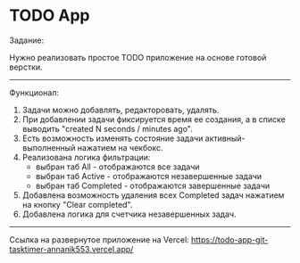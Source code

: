 # TODO App

Задание:

Нужно реализовать простое TODO приложение на основе готовой верстки.

---

Функционал:
1. Задачи можно добавлять, редакторовать, удалять.
2. При добавлении задачи фиксируется время ее создания, а в списке выводить "created N seconds / minutes ago".
2. Есть возможность изменять состояние задачи активный-выполненный нажатием на чекбокс.
3. Реализована логика фильтрации:
    * выбран таб All - отображаются все задачи
    * выбран таб Active - отображаются незавершенные задачи
    * выбран таб Completed - отображаются завершенные задачи
4. Добавлена возможность удаления всех Completed задач нажатием на кнопку "Clear completed".
5. Добавлена логика для счетчика незавершенных задач.

---

Ссылка на развернутое приложение на Vercel:
https://todo-app-git-tasktimer-annanik553.vercel.app/
